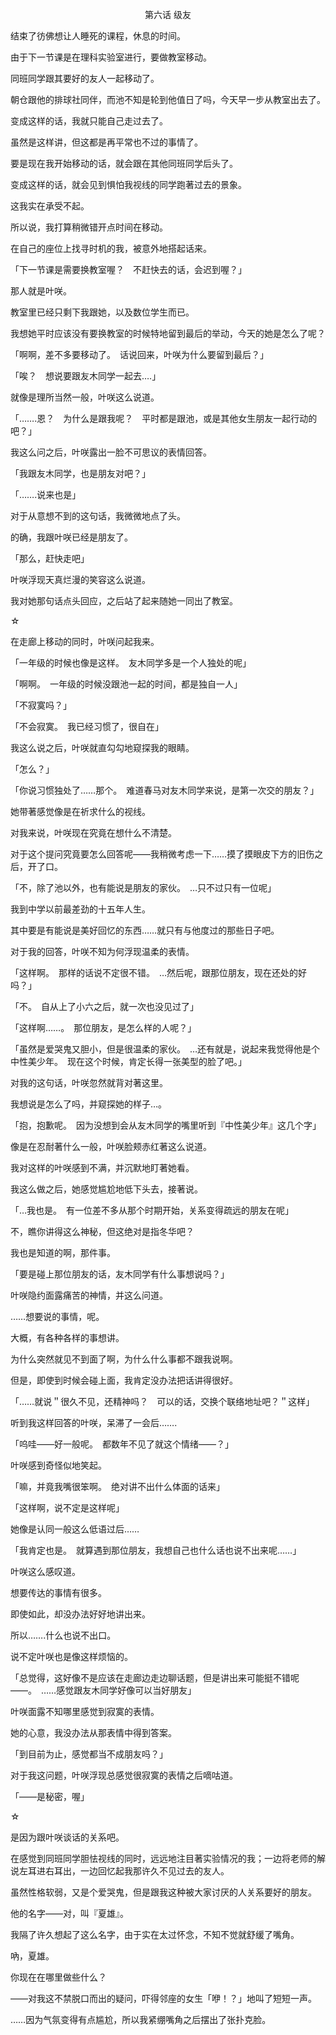 <p align="center">第六话 级友</p>

结束了彷佛想让人睡死的课程，休息的时间。

由于下一节课是在理科实验室进行，要做教室移动。

同班同学跟其要好的友人一起移动了。

朝仓跟他的排球社同伴，而池不知是轮到他值日了吗，今天早一步从教室出去了。

变成这样的话，我就只能自己走过去了。

虽然是这样讲，但这都是再平常也不过的事情了。

要是现在我开始移动的话，就会跟在其他同班同学后头了。

变成这样的话，就会见到惧怕我视线的同学跑著过去的景象。

这我实在承受不起。

所以说，我打算稍微错开点时间在移动。

在自己的座位上找寻时机的我，被意外地搭起话来。

「下一节课是需要换教室喔？　不赶快去的话，会迟到喔？」

那人就是叶咲。

教室里已经只剩下我跟她，以及数位学生而已。

我想她平时应该没有要换教室的时候特地留到最后的举动，今天的她是怎么了呢？

「啊啊，差不多要移动了。　话说回来，叶咲为什么要留到最后？」

「唉？　想说要跟友木同学一起去….」

就像是理所当然一般，叶咲这么说道。

「…….恩？　为什么是跟我呢？　平时都是跟池，或是其他女生朋友一起行动的吧？」

我这么问之后，叶咲露出一脸不可思议的表情回答。

「我跟友木同学，也是朋友对吧？」

「…….说来也是」

对于从意想不到的这句话，我微微地点了头。

的确，我跟叶咲已经是朋友了。

「那么，赶快走吧」

叶咲浮现天真烂漫的笑容这么说道。

我对她那句话点头回应，之后站了起来随她一同出了教室。

☆

在走廊上移动的同时，叶咲问起我来。

「一年级的时候也像是这样。　友木同学多是一个人独处的呢」

「啊啊。　一年级的时候没跟池一起的时间，都是独自一人」

「不寂寞吗？」

「不会寂寞。　我已经习惯了，很自在」

我这么说之后，叶咲就直勾勾地窥探我的眼睛。

「怎么？」

「你说习惯独处了……那个。　难道春马对友木同学来说，是第一次交的朋友？」

她带著感觉像是在祈求什么的视线。

对我来说，叶咲现在究竟在想什么不清楚。

对于这个提问究竟要怎么回答呢——我稍微考虑一下……摸了摸眼皮下方的旧伤之后，开了口。

「不，除了池以外，也有能说是朋友的家伙。　…只不过只有一位呢」

我到中学以前最差劲的十五年人生。

其中要是有能说是美好回忆的东西……就只有与他度过的那些日子吧。

对于我的回答，叶咲不知为何浮现温柔的表情。

「这样啊。　那样的话说不定很不错。　…然后呢，跟那位朋友，现在还处的好吗？」

「不。　自从上了小六之后，就一次也没见过了」

「这样啊……。　那位朋友，是怎么样的人呢？」

「虽然是爱哭鬼又胆小，但是很温柔的家伙。　…还有就是，说起来我觉得他是个中性美少年。　现在这个时候，肯定长得一张美型的脸了吧。」

对我的这句话，叶咲忽然就背对著这里。

我想说是怎么了吗，并窥探她的样子…。

「抱，抱歉呢。　因为没想到会从友木同学的嘴里听到『中性美少年』这几个字」

像是在忍耐著什么一般，叶咲脸颊赤红著这么说道。

我对这样的叶咲感到不满，并沉默地盯著她看。

我这么做之后，她感觉尴尬地低下头去，接著说。

「…我也是。　有一位差不多从那个时期开始，关系变得疏远的朋友在呢」

不，瞧你讲得这么神秘，但这绝对是指冬华吧？

我也是知道的啊，那件事。

「要是碰上那位朋友的话，友木同学有什么事想说吗？」

叶咲隐约面露痛苦的神情，并这么问道。

……想要说的事情，呢。

大概，有各种各样的事想讲。

为什么突然就见不到面了啊，为什么什么事都不跟我说啊。

但是，即使到时候会碰上面，我肯定没办法把话讲得很好。

「……就说＂很久不见，还精神吗？　可以的话，交换个联络地址吧？＂这样」

听到我这样回答的叶咲，呆滞了一会后…….

「呜哇——好一般呢。　都数年不见了就这个情绪——？」

叶咲感到奇怪似地笑起。

「嘛，并竟我嘴很笨啊。　绝对讲不出什么体面的话来」

「这样啊，说不定是这样呢」

她像是认同一般这么低语过后……

「我肯定也是。　就算遇到那位朋友，我想自己也什么话也说不出来呢……」

叶咲这么感叹道。

想要传达的事情有很多。

即使如此，却没办法好好地讲出来。

所以…….什么也说不出口。

说不定叶咲也是像这样烦恼的。

「总觉得，这好像不是应该在走廊边走边聊话题，但是讲出来可能挺不错呢——。　……感觉跟友木同学好像可以当好朋友」

叶咲面露不知哪里感觉到寂寞的表情。

她的心意，我没办法从那表情中得到答案。

「到目前为止，感觉都当不成朋友吗？」

对于我这问题，叶咲浮现总感觉很寂寞的表情之后嘀咕道。

「——是秘密，喔」

☆

是因为跟叶咲谈话的关系吧。

在感觉到同班同学胆怯视线的同时，远远地注目著实验情况的我；一边将老师的解说左耳进右耳出，一边回忆起我那许久不见过去的友人。

虽然性格软弱，又是个爱哭鬼，但是跟我这种被大家讨厌的人关系要好的朋友。

他的名字——对，叫『夏雄』。

我隔了许久想起了这么名字，由于实在太过怀念，不知不觉就舒缓了嘴角。

吶，夏雄。

你现在在哪里做些什么？　　　　　　　　　　　　　　　　　

——对我这不禁脱口而出的疑问，吓得邻座的女生「咿！？」地叫了短短一声。

……因为气氛变得有点尴尬，所以我紧绷嘴角之后摆出了张扑克脸。

